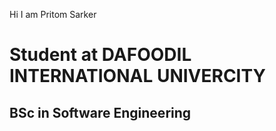 Hi I am Pritom Sarker
<h1>
Student at DAFOODIL INTERNATIONAL UNIVERCITY
  <h2>
    BSc in Software Engineering
  </h2>
</h1>
